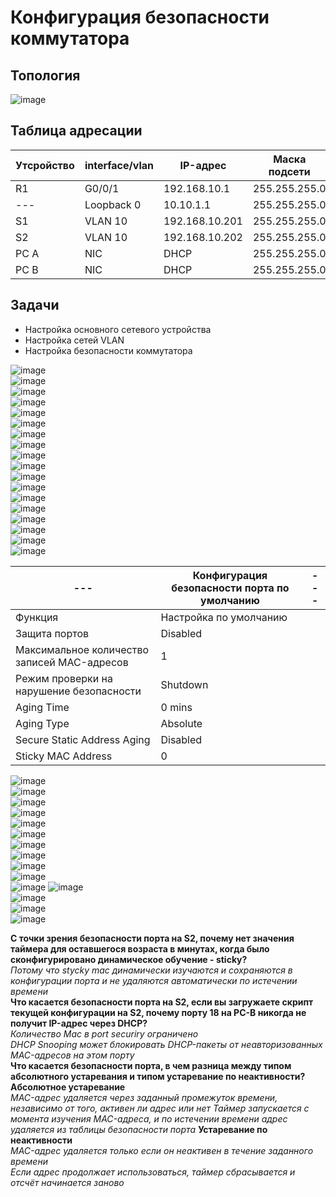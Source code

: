 # Конфигурация безопасности коммутатора  
## Топология  
![image](https://github.com/user-attachments/assets/027ec68e-92e7-47d0-9f38-6c15c79fe876)  
## Таблица адресации  
Утсройство | interface/vlan | IP-адрес | Маска подсети   
--- | --- | ---- | ----  
R1 | G0/0/1 | 192.168.10.1 | 255.255.255.0 
--- | Loopback 0 | 10.10.1.1 | 255.255.255.0
S1 | VLAN 10 | 192.168.10.201 | 255.255.255.0
S2 | VLAN 10 | 192.168.10.202 | 255.255.255.0 
PC A | NIC | DHCP | 255.255.255.0
PC B | NIC | DHCP | 255.255.255.0 
## Задачи   
* Настройка основного сетевого устройства  
* Настройка сетей VLAN
* Настройка безопасности коммутатора

![image](https://github.com/user-attachments/assets/e56a233b-e163-4be0-9aba-f3e3e3ec4679)     
![image](https://github.com/user-attachments/assets/c6a93dad-6c05-412f-bca9-4a5df7023f65)  
![image](https://github.com/user-attachments/assets/07e01432-8303-4ee3-99b7-1f20dfbfe802)  
![image](https://github.com/user-attachments/assets/a6388593-3a07-4e61-8833-600aed6ba8e6)  
![image](https://github.com/user-attachments/assets/6746ac13-fb51-4930-9aaf-f471d6458b7e)  
![image](https://github.com/user-attachments/assets/7963d424-f327-487a-809e-aa8731d21f64)  
![image](https://github.com/user-attachments/assets/2cd0cbab-7e1b-4cbc-a087-662c51d93a95)  
![image](https://github.com/user-attachments/assets/2f93dfef-5516-4450-b4ea-fc266339ce3c)  
![image](https://github.com/user-attachments/assets/f8b32bd9-2627-4702-a21e-cda67da5f1c0)  
![image](https://github.com/user-attachments/assets/e4deba3b-580b-4586-b6a1-9acb743e082c)  
![image](https://github.com/user-attachments/assets/78d67616-43ff-410f-94f4-b2320249a025)  
![image](https://github.com/user-attachments/assets/0fcbf430-566f-4fd2-9178-a8b9ba5a5b2e)  
![image](https://github.com/user-attachments/assets/6e3c2ce4-306e-4735-9a75-1001f11989a0)   
![image](https://github.com/user-attachments/assets/487410d1-5173-413c-97fd-2a0607b90e3d)  
![image](https://github.com/user-attachments/assets/589958ab-b704-452a-92bd-73585e5d091d)  
![image](https://github.com/user-attachments/assets/4c9a6cd9-71fa-4114-82f8-6c4c0057344a)  
![image](https://github.com/user-attachments/assets/b4980fa3-b967-499e-8d71-1c91f10b929a)  
![image](https://github.com/user-attachments/assets/100164e8-7032-4e3d-800b-d9bf558b00e1)  

--- | Конфигурация безопасности порта по умолчанию | ---
-- | -- | ---
Функция | Настройка по умолчанию 
Защита портов | Disabled
Максимальное количество записей MAC-адресов | 1 
Режим проверки на нарушение безопасности | Shutdown
Aging Time | 0 mins  
Aging Type | Absolute  
Secure Static Address Aging | Disabled
Sticky MAC Address | 0    

![image](https://github.com/user-attachments/assets/937ea7e3-702d-4deb-8b91-533ec5dd61c0)  
![image](https://github.com/user-attachments/assets/4089f4c5-e140-41d8-85c4-a125eca8ba9f)  
![image](https://github.com/user-attachments/assets/ca8da01a-93e7-4113-b8a3-5befd458e3ec)  
![image](https://github.com/user-attachments/assets/48a30f2a-80c7-4c82-b716-cd446fc929a1)  
![image](https://github.com/user-attachments/assets/1dc04b62-9c5b-4af3-9fe9-633cbdd182d1)  
![image](https://github.com/user-attachments/assets/a0e4801a-0fa5-42a5-ae65-44cc0f1343e4)   
![image](https://github.com/user-attachments/assets/7cbb1c4e-69ff-4cb8-b2cb-0fc130d2cba2)   
![image](https://github.com/user-attachments/assets/4f7959bd-a8ea-48a2-9c37-559364f6ae38)  
![image](https://github.com/user-attachments/assets/a99900de-e7cf-473b-8fd6-a17f9109d2ee)  
![image](https://github.com/user-attachments/assets/d5ad64be-6dfc-4f61-8d91-63e08060c367)  
![image](https://github.com/user-attachments/assets/1e32c593-55ef-4535-a880-b6162c8d70e2)
![image](https://github.com/user-attachments/assets/458b481d-ba57-4eb9-be27-9dd32b338d89)  
![image](https://github.com/user-attachments/assets/a4472764-daad-4a10-8157-a61b9898ba4e)  
![image](https://github.com/user-attachments/assets/be847697-6972-4908-990c-38fa421905f2)  
![image](https://github.com/user-attachments/assets/86164350-3d6f-4951-93f1-fb0e6cadb0b3)  

**С точки зрения безопасности порта на S2, почему нет значения таймера для оставшегося возраста в минутах, когда было сконфигурировано динамическое обучение - sticky?**  
_Потому что stycky mac динамически изучаются и сохраняются в конфигурации порта и не удаляются автоматически по истечении времени_  
**Что касается безопасности порта на S2, если вы загружаете скрипт текущей конфигурации на S2, почему порту 18 на PC-B никогда не получит IP-адрес через DHCP?**  
_Количество Mac в port securiry ограничено_  
_DHCP Snooping  может блокировать DHCP-пакеты от неавторизованных MAC-адресов на этом порту_  
**Что касается безопасности порта, в чем разница между типом абсолютного устаревания и типом устаревание по неактивности?**
**Абсолютное устаревание**  
_MAC-адрес удаляется через заданный промежуток времени, независимо от того, активен ли адрес или нет_
_Таймер запускается с момента изучения MAC-адреса, и по истечении времени адрес удаляется из таблицы безопасности порта_
**Устаревание по неактивности**  
_MAC-адрес удаляется только если он неактивен в течение заданного времени_  
_Если адрес продолжает использоваться, таймер сбрасывается и отсчёт начинается заново_























